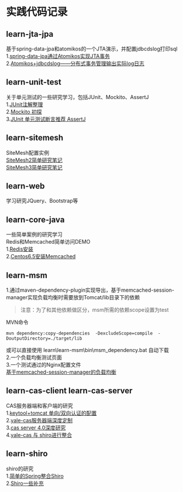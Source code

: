 实践代码记录
===================================


learn-jta-jpa
-----------------------------------
基于spring-data-jpa和atomikos的一个JTA演示，并配置jdbcdslog打印sql<br />
1.[spring-data-jpa通过Atomikos实现JTA事务](http://sgq0085.iteye.com/blog/2001918)<br />
2.[Atomikos+jdbcdslog——分布式事务管理输出实际log日志](http://sgq0085.iteye.com/blog/2039534)<br />


learn-unit-test
-----------------------------------
关于单元测试的一些研究学习，包括JUnit、Mockito、AssertJ<br />
1.[JUnit注解整理](http://sgq0085.iteye.com/blog/2029388)<br />
2.[Mockito 初探](http://sgq0085.iteye.com/blog/2031319)<br />
3.[JUnit 单元测试断言推荐 AssertJ](http://sgq0085.iteye.com/blog/2030609)<br />


learn-sitemesh
-----------------------------------
SiteMesh配置实例<br />
[SiteMesh2简单研究笔记](http://sgq0085.iteye.com/blog/2072882)<br />
[SiteMesh3简单研究笔记](http://sgq0085.iteye.com/blog/2103870)<br />

learn-web
-----------------------------------
学习研究JQuery、Bootstrap等


learn-core-java
-----------------------------------
一些简单案例的研究学习<br>
Redis和Memcached简单访问DEMO<br />
1.[Redis安装](http://sgq0085.iteye.com/blog/2087750)<br />
2.[Centos6.5安装Memcached](http://sgq0085.iteye.com/blog/2088440)<br />


learn-msm
-----------------------------------
1.通过maven-dependency-plugin实现导出，基于memcached-session-manager实现负载均衡时需要放到Tomcat/lib目录下的依赖<br />
> 注意：为了和其他依赖做区分，msm所需的依赖scope设置为test

MVN命令

    mvn dependency:copy-dependencies  -DexcludeScope=compile  -DoutputDirectory=./target/lib

或可以直接使用 learn\learn-msm\bin\msm_dependency.bat 自动下载<br />
2.一个负载均衡测试页面<br />
3.一个测试通过的Nginx配置文件<br />
[基于memcached-session-manager的负载均衡](http://sgq0085.iteye.com/blog/2089298)<br />


learn-cas-client  learn-cas-server
-----------------------------------
CAS服务器端和客户端的研究<br />
1.[keytool+tomcat 单向/双向认证的配置](http://sgq0085.iteye.com/blog/1767923)<br />
2.[yale-cas服务器端深度定制](http://sgq0085.iteye.com/blog/2003190)<br />
3.[cas server 4.0深度研究](http://sgq0085.iteye.com/blog/2099196)<br />
4.[yale-cas 与 shiro进行整合](http://sgq0085.iteye.com/blog/2003783)<br />


learn-shiro
-----------------------------------
shiro的研究<br />
1.[简单的Spring整合Shiro](http://sgq0085.iteye.com/blog/1983832)<br />
2.[Shiro一些补充](http://sgq0085.iteye.com/blog/2163641)<br />
